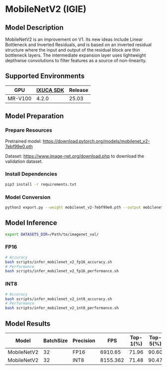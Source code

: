 # MobileNetV2 (IGIE)

## Model Description

MobileNetV2 is an improvement on V1. Its new ideas include Linear Bottleneck and Inverted Residuals, and is based on an inverted residual structure where the input and output of the residual block are thin bottleneck layers. The intermediate expansion layer uses lightweight depthwise convolutions to filter features as a source of non-linearity.

## Supported Environments

| GPU    | [IXUCA SDK](https://gitee.com/deep-spark/deepspark#%E5%A4%A9%E6%95%B0%E6%99%BA%E7%AE%97%E8%BD%AF%E4%BB%B6%E6%A0%88-ixuca) | Release |
|--------|-----------|---------|
| MR-V100 | 4.2.0     |  25.03  |

## Model Preparation

### Prepare Resources

Pretrained model: <https://download.pytorch.org/models/mobilenet_v2-7ebf99e0.pth>

Dataset: <https://www.image-net.org/download.php> to download the validation dataset.

### Install Dependencies

```bash
pip3 install -r requirements.txt
```

### Model Conversion

```bash
python3 export.py --weight mobilenet_v2-7ebf99e0.pth --output mobilenet_v2.onnx
```

## Model Inference

```bash
export DATASETS_DIR=/Path/to/imagenet_val/
```

### FP16

```bash
# Accuracy
bash scripts/infer_mobilenet_v2_fp16_accuracy.sh
# Performance
bash scripts/infer_mobilenet_v2_fp16_performance.sh
```

### INT8

```bash
# Accuracy
bash scripts/infer_mobilenet_v2_int8_accuracy.sh
# Performance
bash scripts/infer_mobilenet_v2_int8_performance.sh
```

## Model Results

| Model       | BatchSize | Precision | FPS      | Top-1(%) | Top-5(%) |
|-------------|-----------|-----------|----------|----------|----------|
| MobileNetV2 | 32        | FP16      | 6910.65  | 71.96    | 90.60    |
| MobileNetV2 | 32        | INT8      | 8155.362 | 71.48    | 90.47    |
